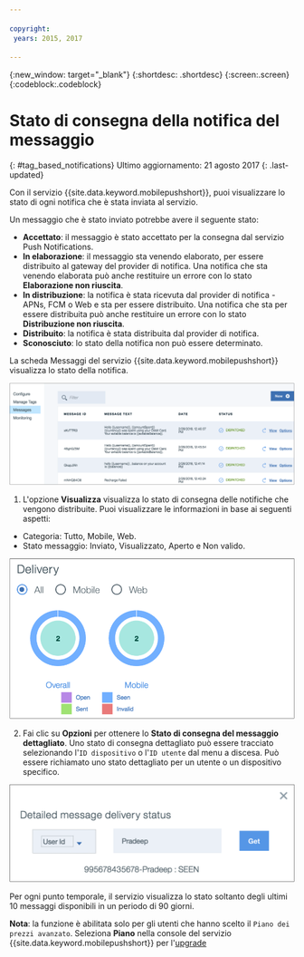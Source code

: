 ```yaml
---

copyright:
 years: 2015, 2017

---
```


{:new_window: target="_blank"}
{:shortdesc: .shortdesc}
{:screen:.screen}
{:codeblock:.codeblock}

# Stato di consegna della notifica del messaggio
{: #tag_based_notifications}
Ultimo aggiornamento: 21 agosto 2017
{: .last-updated}


Con il servizio {{site.data.keyword.mobilepushshort}}, puoi visualizzare lo stato di ogni notifica che è stata inviata al servizio.  

Un messaggio che è stato inviato potrebbe avere il seguente stato:

- **Accettato**: il messaggio è stato accettato per la consegna dal servizio Push Notifications.
- **In elaborazione**: il messaggio sta venendo elaborato, per essere distribuito al gateway del provider di notifica. Una notifica che sta venendo elaborata può anche restituire un errore con lo stato **Elaborazione non riuscita**.
- **In distribuzione**: la notifica è stata ricevuta dal provider di notifica - APNs, FCM o Web e sta per essere distribuito. Una notifica che sta per essere distribuita può anche restituire un errore con lo stato **Distribuzione non riuscita**.
- **Distribuito**: la notifica è stata distribuita dal provider di notifica.
- **Sconosciuto**: lo stato della notifica non può essere determinato.

La scheda Messaggi del servizio {{site.data.keyword.mobilepushshort}} visualizza lo stato della notifica.

![stato notifiche](images/notification_status_new.png)

1. L'opzione **Visualizza** visualizza lo stato di consegna delle notifiche che vengono distribuite. Puoi visualizzare le informazioni in base ai seguenti aspetti:

 - Categoria: Tutto, Mobile, Web<!---and HTTP--->.
 - Stato messaggio: Inviato, Visualizzato, Aperto e Non valido. 

![stato notifiche](images/message_delivery_status_new.png)

2. Fai clic su **Opzioni** per ottenere lo **Stato di consegna del messaggio dettagliato**.  Uno stato di consegna dettagliato può essere tracciato selezionando l'`ID dispositivo` o l'`ID utente` dal menu a discesa. Può essere richiamato uno stato dettagliato per un utente o un dispositivo specifico.

![stato dettagliato](images/detailed_message_delivery.png)


Per ogni punto temporale, il servizio visualizza lo stato soltanto degli ultimi 10 messaggi disponibili in un periodo di 90 giorni. 

**Nota**: la funzione è abilitata solo per gli utenti che hanno scelto il `Piano dei prezzi avanzato`. Seleziona **Piano** nella console del servizio {{site.data.keyword.mobilepushshort}} per l'[upgrade](https://console-tok02-red.cdn.s-bluemix.net/docs/account/change-plan.html#changing)

